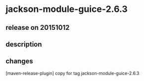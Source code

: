 # jackson-module-guice-2.6.3

## release on 20151012

## description

## changes

[maven-release-plugin] copy for tag jackson-module-guice-2.6.3

